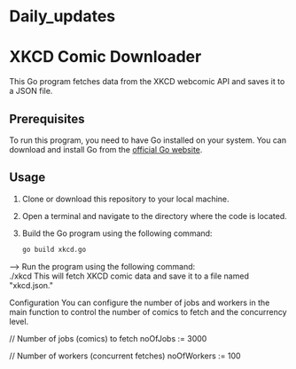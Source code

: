 # Daily_updates

# XKCD Comic Downloader

This Go program fetches data from the XKCD webcomic API and saves it to a JSON file.

## Prerequisites

To run this program, you need to have Go installed on your system. You can download and install Go from the [official Go website](https://golang.org/dl/).

## Usage

1. Clone or download this repository to your local machine.

2. Open a terminal and navigate to the directory where the code is located.

3. Build the Go program using the following command:

   ```bash
   go build xkcd.go
--> Run the program using the following command:  
./xkcd
This will fetch XKCD comic data and save it to a file named "xkcd.json."


Configuration
You can configure the number of jobs and workers in the main function to control the number of comics to fetch and the concurrency level.

// Number of jobs (comics) to fetch
noOfJobs := 3000

// Number of workers (concurrent fetches)
noOfWorkers := 100
